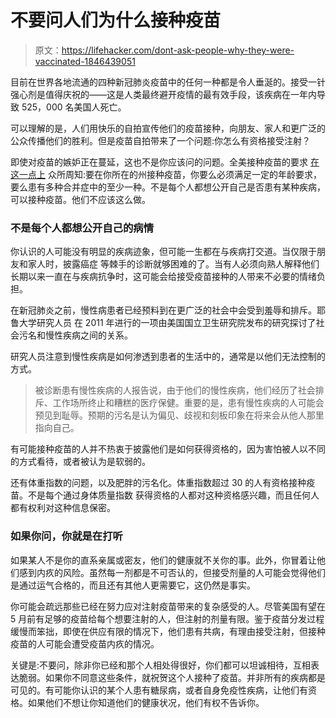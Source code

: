 # 不要问人们为什么接种疫苗

> 原文：<https://lifehacker.com/dont-ask-people-why-they-were-vaccinated-1846439051>

目前在世界各地流通的四种新冠肺炎疫苗中的任何一种都是令人垂涎的。接受一针强心剂是值得庆祝的——这是人类最终避开疫情的最有效手段，该疾病在一年内导致 525，000 名美国人死亡。



可以理解的是，人们用快乐的自拍宣传他们的疫苗接种，向朋友、家人和更广泛的公众传播他们的胜利。但是疫苗自拍带来了一个问题:你怎么有资格接受注射？

即使对疫苗的嫉妒正在蔓延，这也不是你应该问的问题。全美接种疫苗的要求 [在这一点上](https://www.cdc.gov/coronavirus/2019-ncov/vaccines/recommendations/underlying-conditions.html) 众所周知:要在你所在的州接种疫苗，你要么必须满足一定的年龄要求，要么患有多种合并症中的至少一种。不是每个人都想公开自己是否患有某种疾病，可以接种疫苗。他们不应该这么做。

### 不是每个人都想公开自己的病情

你认识的人可能没有明显的疾病迹象，但可能一生都在与疾病打交道。当仅限于朋友和家人时，披露癌症 等棘手的诊断就够困难的了。当有人必须向熟人解释他们长期以来一直在与疾病抗争时，这可能会给接受疫苗接种的人带来不必要的情绪负担。

在新冠肺炎之前，慢性病患者已经预料到在更广泛的社会中会受到羞辱和排斥。耶鲁大学研究人员 在 2011 年进行的一项由美国国立卫生研究院发布的研究探讨了社会污名和慢性疾病之间的关系。

研究人员注意到慢性疾病是如何渗透到患者的生活中的，通常是以他们无法控制的方式。

> 被诊断患有慢性疾病的人报告说，由于他们的慢性疾病，他们经历了社会排斥、工作场所终止和糟糕的医疗保健。重要的是，患有慢性疾病的人可能会预见到耻辱。预期的污名是认为偏见、歧视和刻板印象在将来会从他人那里指向自己。

有可能接种疫苗的人并不热衷于披露他们是如何获得资格的，因为害怕被人以不同的方式看待，或者被认为是软弱的。

还有体重指数的问题，以及肥胖的污名化。体重指数超过 30 的人有资格接种疫苗。不是每个通过身体质量指数 获得资格的人都对这种资格感兴趣，而且任何人都有权利对这种信息保密。

### 如果你问，你就是在打听

如果某人不是你的直系亲属或密友，他们的健康就不关你的事。此外，你冒着让他们感到内疚的风险。虽然每一剂都是不可否认的，但接受剂量的人可能会觉得他们是通过运气合格的，而且还有其他人更需要它，这仍然是事实。

你可能会疏远那些已经在努力应对注射疫苗带来的复杂感受的人。尽管美国有望在 5 月前有足够的疫苗给每个想要注射的人，但注射的剂量有限。鉴于疫苗分发过程缓慢而笨拙，即使在供应有限的情况下，他们患有共病，有理由接受注射，但接种疫苗的人可能会遭受疫苗内疚的情况。

关键是:不要问，除非你已经和那个人相处得很好，你们都可以坦诚相待，互相表达脆弱。如果你不同意这些条件，就祝贺这个人接种了疫苗。并非所有的疾病都是可见的。有可能你认识的某个人患有糖尿病，或者自身免疫性疾病，让他们有资格。如果他们不想让你知道他们的健康状况，他们有权不告诉你。
